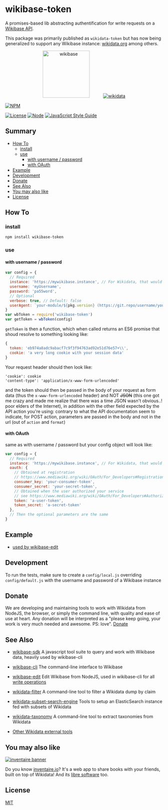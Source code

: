 # wikibase-token

A promises-based lib abstracting authentification for write requests on a [Wikibase API](https://www.wikidata.org/w/api.php).

This package was primarily published as `wikidata-token` but has now being generalized to support any Wikibase instance: [wikidata.org](https://www.wikidata.org) among others.

<div align="center">
  <a href="https://wikiba.se"><img height="150" src="https://raw.githubusercontent.com/maxlath/wikibase-sdk/master/assets/wikibase.png" alt="wikibase"></a>
  <!-- yeay hacky margin \o/ -->
  &nbsp;&nbsp;&nbsp;&nbsp;&nbsp;&nbsp;&nbsp;&nbsp;&nbsp;
  <a href="https://wikidata.org"><img src="https://raw.githubusercontent.com/maxlath/wikibase-sdk/master/assets/wikidata.jpg" alt="wikidata"></a>
</div>

[![NPM](https://nodei.co/npm/wikibase-sdk.png?stars&downloads&downloadRank)](https://npmjs.com/package/wikibase-token/)

[![License](https://img.shields.io/badge/license-MIT-blue.svg)](https://opensource.org/licenses/MIT)
[![Node](https://img.shields.io/badge/node-%3E=%20v6.4.0-brightgreen.svg)](http://nodejs.org)
[![JavaScript Style Guide](https://img.shields.io/badge/code%20style-standard-brightgreen.svg)](http://standardjs.com/)

## Summary
<!-- START doctoc generated TOC please keep comment here to allow auto update -->
<!-- DON'T EDIT THIS SECTION, INSTEAD RE-RUN doctoc TO UPDATE -->


- [How To](#how-to)
  - [install](#install)
  - [use](#use)
    - [with username / password](#with-username--password)
    - [with OAuth](#with-oauth)
- [Example](#example)
- [Development](#development)
- [Donate](#donate)
- [See Also](#see-also)
- [You may also like](#you-may-also-like)
- [License](#license)

<!-- END doctoc generated TOC please keep comment here to allow auto update -->

## How To

### install
```bash
npm install wikibase-token
```

### use

#### with username / password

```javascript
var config = {
  // Required
  instance: 'https://mywikibase.instance', // For Wikidata, that would be 'https://www.wikidata.org'
  username: 'myUsername',
  password: 'pa55word',
  // Optional
  verbose: true, // Default: false
  userAgent: `your-module/${pkg.version} (https://git.repo/username/your-module)` // Default: to 'wikibase-token/${pkg.version} (${pkg.repository.url})`
}
var wbToken = require('wikibase-token')
var getToken = wbToken(config)
```

`getToken` is then a function, which when called returns an ES6 promise that shoud resolve to something looking like:
```javascript
{
  token: 'eb974a8adc9abacf7c9f3f94763ad92e51d76e57+\\',
  cookie: 'a very long cookie with your session data'
}
```

Your request header should then look like:
```
'cookie': cookie
'content-type': 'application/x-www-form-urlencoded'
```
and the token should then be passed in the body of your request as form data (thus the `x-www-form-urlencoded` header) and NOT ~~JSON~~ (this one got me crazy and made me realize that there was a time JSON wasn't obvious..! poor elders of the Internet), in addition with the other field expected by the API action you're using: contrary to what the API documentation seem to indicate, for POST action, parameters are passed in the body and not in the url (out of `action` and `format`)

#### with OAuth

same as with username / password but your config object will look like:
```js
var config = {
  // Required
  instance: 'https://mywikibase.instance', // For Wikidata, that would be 'https://www.wikidata.org'
  oauth: {
    // Obtained at registration
    // https://www.mediawiki.org/wiki/OAuth/For_Developers#Registration
    consumer_key: 'your-consumer-token',
    consumer_secret: 'your-secret-token',
    // Obtained when the user authorized your service
    // see https://www.mediawiki.org/wiki/OAuth/For_Developers#Authorization
    token: 'a-user-token',
    token_secret: 'a-secret-token'
  },
  // Then the optional parameters are the same
}
```

## Example
* [used by wikibase-edit](https://github.com/maxlath/wikibase-edit/blob/master/lib/request.js)

## Development

To run the tests, make sure to create a `config/local.js` overriding `config/default.js` with the username and password of a Wikibase instance

## Donate

We are developing and maintaining tools to work with Wikidata from NodeJS, the browser, or simply the command line, with quality and ease of use at heart. Any donation will be interpreted as a "please keep going, your work is very much needed and awesome. PS: love". [Donate](https://liberapay.com/WikidataJS)

## See Also
* [wikibase-sdk](https://www.npmjs.com/package/wikibase-sdk)
A javascript tool suite to query and work with Wikibase data, heavily used by wikibase-cli

* [wikibase-cli](https://www.npmjs.com/package/wikibase-cli)
The command-line interface to Wikibase

* [wikibase-edit](https://www.npmjs.com/package/wikibase-edit)
Edit Wikibase from NodeJS, used in wikibase-cli for all [write operations](#write-operations)

* [wikidata-filter](https://npmjs.com/package/wikidata-filter)
A command-line tool to filter a Wikidata dump by claim

* [wikidata-subset-search-engine](https://github.com/inventaire/wikidata-subset-search-engine)
Tools to setup an ElasticSearch instance fed with subsets of Wikidata

* [wikidata-taxonomy](https://github.com/nichtich/wikidata-taxonomy)
A command-line tool to extract taxonomies from Wikidata

* [Other Wikidata external tools](https://www.wikidata.org/wiki/Wikidata:Tools/External_tools)

## You may also like

[![inventaire banner](https://inventaire.io/public/images/inventaire-brittanystevens-13947832357-CC-BY-lighter-blue-4-banner-500px.png)](https://inventaire.io)

Do you know [inventaire.io](https://inventaire.io/)? It's a web app to share books with your friends, built on top of Wikidata! And its [libre software](http://github.com/inventaire/inventaire) too.

## License
[MIT](LICENSE.md)
